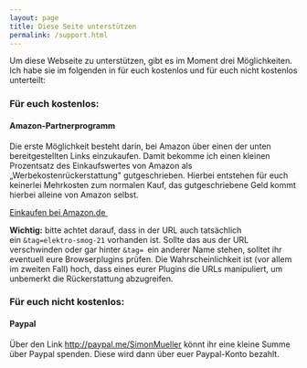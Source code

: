 ```yaml
---
layout: page
title: Diese Seite unterstützen
permalink: /support.html
---
```


Um diese Webseite zu unterstützen, gibt es im Moment drei Möglichkeiten. Ich habe sie im folgenden in für euch kostenlos und für euch nicht kostenlos unterteilt:

### Für euch kostenlos:

#### Amazon-Partnerprogramm

Die erste Möglichkeit besteht darin, bei Amazon über einen der unten bereitgestellten Links einzukaufen. Damit bekomme ich einen kleinen Prozentsatz des Einkaufswertes  von Amazon als „Werbekostenrückerstattung" gutgeschrieben. Hierbei entstehen für euch keinerlei Mehrkosten zum normalen Kauf, das gutgeschriebene Geld kommt hierbei alleine von Amazon selbst.

[Einkaufen bei Amazon.de ](http://www.amazon.de/?_encoding=UTF8&camp=1638&creative=19454&linkCode=ur2&site-redirect=de&tag=elektro-smog-21)

 **Wichtig:** bitte achtet darauf, dass in der URL auch tatsächlich ein `&tag=elektro-smog-21` vorhanden ist. Sollte das aus der URL verschwinden oder gar hinter `&tag= `ein anderer Name stehen, solltet ihr eventuell eure Browserplugins prüfen. Die Wahrscheinlichkeit ist (vor allem im zweiten Fall) hoch, dass eines eurer Plugins die URLs manipuliert, um unbemerkt die Rückerstattung abzugreifen.

### Für euch nicht kostenlos:

#### Paypal
Über den Link <http://paypal.me/SimonMueller> könnt ihr eine kleine Summe über Paypal spenden. Diese wird dann über euer Paypal-Konto bezahlt.